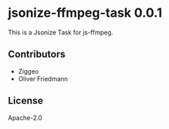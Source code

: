# jsonize-ffmpeg-task 0.0.1

This is a Jsonize Task for js-ffmpeg.


## Contributors

- Ziggeo
- Oliver Friedmann


## License

Apache-2.0

